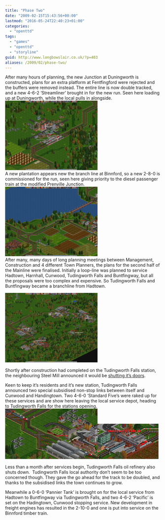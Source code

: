```yaml
---
title: "Phase Two"
date: "2009-02-15T15:43:56+00:00"
lastmod: "2016-05-24T22:40:23+01:00"
categories: 
  - "openttd"
tags: 
  - "games"
  - "openttd"
  - "storyline"
guid: http://www.longbowslair.co.uk/?p=403
aliases: /2009/02/phase-two/
---
```


After many hours of planning, the new Junction at Duningworth is constructed, plans for an extra platform at Fentfingford were rejected and the buffers were removed instead. The entire line is now double tracked, and a new 4-6-2 ‘Streamliner’ brought in for the new run. Seen here loading up at Duningworth, while the local pulls in alongside.  
[![sleningway-transport-15th-sep-1954](images/sleningway-transport-15th-sep-1954-300x225.png "sleningway-transport-15th-sep-1954")](/wp-content/uploads/2009/01/sleningway-transport-15th-sep-1954.png)  
A new plantation appears new the branch line at Binnford, so a new 2-8-0 is commissioned for the run, seen here giving priority to the diesel passenger train at the modified Prenville Junction.  
[![sleningway-transport-11th-nov-1954](images/sleningway-transport-11th-nov-1954-300x225.png "sleningway-transport-11th-nov-1954")](/wp-content/uploads/2009/01/sleningway-transport-11th-nov-1954.png)  
After many, many days of long planning meetings between Management, Construction and 4 different Town Planners, the plans for the second half of the Mainline were finalised. Initially a loop-line was planned to service Hadtown, Harnhall, Cunwood, Tudingworth Falls and Buntfingway, but all the proposals were too complex and expensive. So Tudingworth Falls and Buntfingway became a branchline from Hadtown.

[![sleningway-transport-15th-apr-1955](images/sleningway-transport-15th-apr-1955-300x225.png "sleningway-transport-15th-apr-1955")](/wp-content/uploads/2009/02/sleningway-transport-15th-apr-1955.png)

Shortly after construction had completed on the Tudingworth Falls station, the neighbouring Steel Mill announced it would be [shutting it’s doors](/wp-content/uploads/2009/02/sleningway-transport-13th-apr-1955-steel.png).

Keen to keep it’s residents and it’s new station, Tudingworth Falls announced two special subsidised non-stop links between itself and Cunwood and Handingtown. Two 4-6-0 ‘Standard Five’s were raked up for these services and are show here leaving the local service depot, heading to Tudingworth Falls for the stations opening.  
[![sleningway-transport-15th-may-1955-crop](images/sleningway-transport-15th-may-1955-crop-300x163.png "sleningway-transport-15th-may-1955-crop")](/wp-content/uploads/2009/02/sleningway-transport-15th-may-1955-crop.png)![sleningway-transport-3rd-jun-1955-opening](images/sleningway-transport-3rd-jun-1955-opening.png "sleningway-transport-3rd-jun-1955-opening")

Less than a month after services begin, Tudingworth Falls oil refinery also shuts down.  Tudingworth Falls local authority don’t seem to be too concerned though. They gave the go ahead for the track to be doubled, and thanks to the subsidised links the town continues to grow.

Meanwhile a 0-6-0 ‘Pannier Tank’ is brought on for the local service from Hadtown to Buntfingway via Tudingworth Falls, and two 4-6-2 ‘Pacific’ is set on the Hadingtown, Cunwood stopping service. New development in freight engines has resulted in the 2-10-0 and one is put into service on the Binnford timber train.
